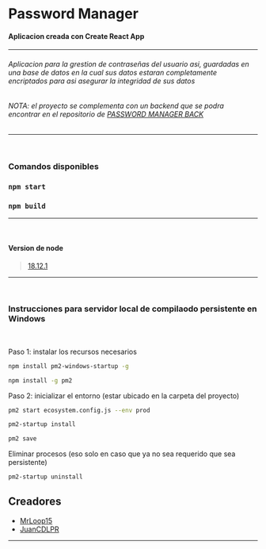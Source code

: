 # Password Manager

#### Aplicacion creada con Create React App

---

###### Aplicacion para la grestion de contraseñas del usuario asi, guardadas en una base de datos en la cual sus datos estaran completamente encriptados para asi asegurar la integridad de sus datos

###### NOTA: el proyecto se complementa con un backend que se podra encontrar en el repositorio de [PASSWORD MANAGER BACK](https://github.com/JuanCDLPR/password_manager_back)

---

<br>

### Comandos disponibles

### `npm start`

### `npm build`

---

<br>

#### Version de node

> [18.12.1](https://nodejs.org/en/download/package-manager)

---

<br>

### Instrucciones para servidor local de compilaodo persistente en Windows

<br>

Paso 1: instalar los recursos necesarios

```bash
npm install pm2-windows-startup -g
```

```bash
npm install -g pm2
```

Paso 2: inicializar el entorno (estar ubicado en la carpeta del proyecto)

```bash
pm2 start ecosystem.config.js --env prod
```

```bash
pm2-startup install
```

```bash
pm2 save
```

Eliminar procesos (eso solo en caso que ya no sea requerido que sea persistente)

```bash
pm2-startup uninstall
```

## Creadores

- [MrLoop15](https://github.com/Mrloop15)
- [JuanCDLPR](https://github.com/JuanCDLPR)

---
